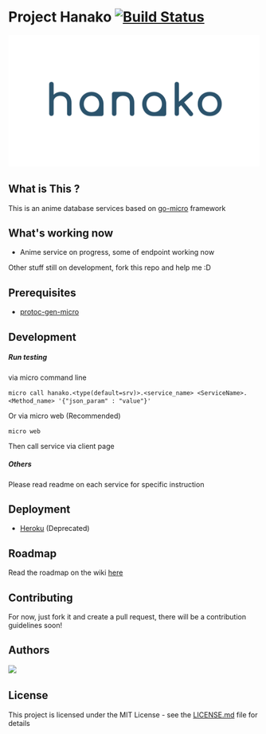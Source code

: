 # Project Hanako [![Build Status](https://travis-ci.com/luqmansen/Hanako.svg?branch=master)](https://travis-ci.com/luqmansen/Hanako)

![](docs/assets/hanako-small.png)


## What is This ?
This is an anime database services based on [go-micro](https://github.com/micro/go-micro) framework  

## What's working now
- Anime service on progress, some of endpoint working now

Other stuff still on development, fork this repo and help me :D

## Prerequisites
- [protoc-gen-micro](https://github.com/micro/protoc-gen-micro)

## Development
##### Run testing
 via micro command line
````cgo
micro call hanako.<type(default=srv)>.<service_name> <ServiceName>.<Method_name> '{"json_param" : "value"}'

````
Or via micro web (Recommended) 
```cgo
micro web
```
Then call service via client page

##### Others
Please read readme on each service for specific instruction

## Deployment

- [Heroku](https://github.com/luqmansen/Hanako/wiki/Deployment) (Deprecated)
 
## Roadmap
Read the roadmap on the wiki [here](https://github.com/luqmansen/Hanako/wiki/Roadmap)

## Contributing
For now, just fork it and create a pull request, there will be a contribution guidelines soon!

## Authors

<a href="https://github.com/luqmansen/Hanako/graphs/contributors">
  <img src="https://contributors-img.firebaseapp.com/image?repo=luqmansen/Hanako" />
</a>


## License

This project is licensed under the MIT License - see the [LICENSE.md](https://github.com/luqmansen/hanako/blob/master/docs/LICENSE.md) file for details
